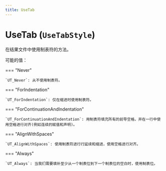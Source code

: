 ```yaml
---
title: UseTab
---
```


# UseTab (`UseTabStyle`)

在结果文件中使用制表符的方法。

可能的值：

=== "Never"

    `UT_Never`: 从不使用制表符。

=== "ForIndentation"

    `UT_ForIndentation`: 仅在缩进时使用制表符。

=== "ForContinuationAndIndentation"

    `UT_ForContinuationAndIndentation`: 用制表符填充所有的前导空格，并在一行中使用空格进行对齐(例如连续的赋值和声明)。

=== "AlignWithSpaces"

    `UT_AlignWithSpaces`: 使用制表符进行行延续和缩进，使用空格进行对齐。

=== "Always"

    `UT_Always`: 当我们需要填补至少从一个制表位到下一个制表位的空白时，使用制表位。
